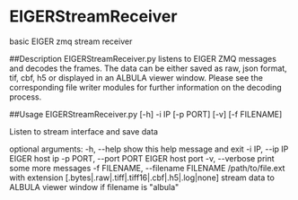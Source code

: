 # EIGERStreamReceiver
basic EIGER zmq stream receiver


##Description
EIGERStreamReceiver.py listens to EIGER ZMQ messages and decodes the frames.
The data can be either saved as raw, json format, tif, cbf, h5 or
displayed in an ALBULA viewer window. Please see the corresponding file writer
modules for further information on the decoding process.


##Usage
EIGERStreamReceiver.py [-h] -i IP [-p PORT] [-v] [-f FILENAME]

Listen to stream interface and save data

optional arguments:
  -h, --help            show this help message and exit
  -i IP, --ip IP        EIGER host ip
  -p PORT, --port PORT  EIGER host port
  -v, --verbose         print some more messages
  -f FILENAME, --filename FILENAME
                        /path/to/file.ext with extension
                        [.bytes|.raw|.tiff|.tiff16|.cbf|.h5|.log|none] stream
                        data to ALBULA viewer window if filename is "albula"
